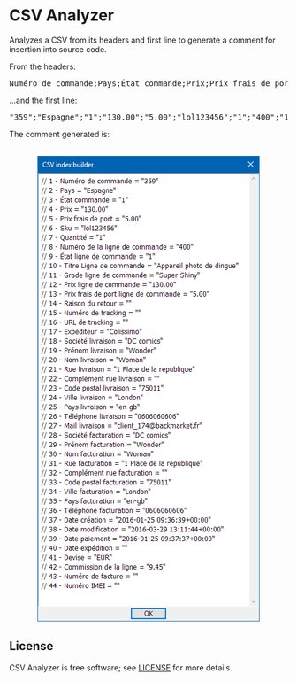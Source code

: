 # CSV Analyzer
Analyzes a CSV from its headers and first line to generate a comment for insertion into source code.

From the headers:
<pre>
Numéro de commande;Pays;État commande;Prix;Prix frais de port;Sku;Quantité;Numéro de la ligne de commande;État ligne de commande;Titre Ligne de commande;Grade ligne de commande;Prix ligne de commande;Prix frais de port ligne de commande;Raison du retour;Numéro de tracking;URL de tracking;Expéditeur;Société livraison;Prénom livraison;Nom livraison;Rue livraison;Complément rue livraison;Code postal livraison;Ville livraison;Pays livraison;Téléphone livraison;Mail livraison;Société facturation;Prénom facturation;Nom facturation;Rue facturation;Complément rue facturation;Code postal facturation;Ville facturation;Pays facturation;Téléphone facturation;Date création;Date modification;Date paiement;Date expédition;Devise;Commission de la ligne;Numéro de facture;Numéro IMEI
</pre>
...and the first line:
<pre>
"359";"Espagne";"1";"130.00";"5.00";"lol123456";"1";"400";"1";"Appareil photo de dingue";"Super Shiny";"130.00";"5.00";"";"";"";"Colissimo";"DC comics";"Wonder";"Woman";"1 Place de la republique";"";"75011";"London";"en-gb";"0606060606";"client_174@backmarket.fr";"DC comics";"Wonder";"Woman";"1 Place de la republique";"";"75011";"London";"en-gb";"0606060606";"2016-01-25 09:36:39+00:00";"2016-03-29 13:11:44+00:00";"2016-01-25 09:37:37+00:00";"";"EUR";"9.45";"";""
</pre>
The comment generated is:<br><br>
<p align="center"><img src="csv-analyser.png"></p>

## License

CSV Analyzer is free software; see [LICENSE](https://github.com/DexterLagan/csv-analyzer/blob/main/LICENSE) for more details.
